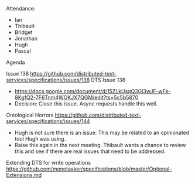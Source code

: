 Attendance:

* Ian
* Thibault
* Bridget
* Jonathan
* Hugh
* Pascal

Agenda

Issue 138 https://github.com/distributed-text-services/specifications/issues/138 DTS Issue 138

* https://docs.google.com/document/d/15ZLkUsqQ3Gl3wJF-wFk-8KgfQ2-7F6Tnm4WOKJX7QGM/edit?ts=5c5b5870
* Decision:  Close this issue.  Async requests handle this well.

Ontological Horrors https://github.com/distributed-text-services/specifications/issues/144

* Hugh is not sure there is an issue.  This may be related to an opinionated tool Hugh was using.
* Raise this again in the next meeting.  Thibault wants a chance to review this and see if there are real issues that need to be addressed.

Extending DTS for write operations https://github.com/monotasker/specifications/blob/master/Optional-Extensions.md



